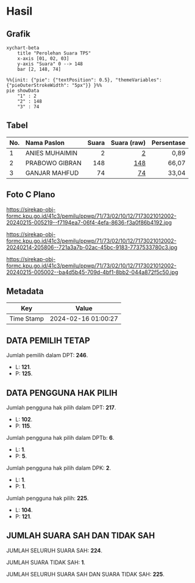 # Hasil

## Grafik

```mermaid
xychart-beta
    title "Perolehan Suara TPS"
    x-axis [01, 02, 03]
    y-axis "Suara" 0 --> 148
    bar [2, 148, 74]
```

```mermaid
%%{init: {"pie": {"textPosition": 0.5}, "themeVariables": {"pieOuterStrokeWidth": "5px"}} }%%
pie showData
    "1" : 2
    "2" : 148
    "3" : 74
```

## Tabel

| No. | Nama Paslon    | Suara | Suara (raw) | Persentase |
|:--- |:-------------- | -----:| -----------:| ----------:|
| 1   | ANIES MUHAIMIN | 2     | [2][p-1]    | 0,89       |
| 2   | PRABOWO GIBRAN | 148   | [148][p-2]  | 66,07      |
| 3   | GANJAR MAHFUD  | 74    | [74][p-3]   | 33,04      |


[p-1]: https://github.com/gigit-pemilu/pemilu-2024-71-sulawesi-utara/blob/main/pilpres/hitung-suara/sub/71-sulawesi-utara/sub/73-kota-tomohon/sub/02-tomohon-tengah/sub/1012-kolongan/sub/002-tps/sub/paslon-1.txt
[p-2]: https://github.com/gigit-pemilu/pemilu-2024-71-sulawesi-utara/blob/main/pilpres/hitung-suara/sub/71-sulawesi-utara/sub/73-kota-tomohon/sub/02-tomohon-tengah/sub/1012-kolongan/sub/002-tps/sub/paslon-2.txt
[p-3]: https://github.com/gigit-pemilu/pemilu-2024-71-sulawesi-utara/blob/main/pilpres/hitung-suara/sub/71-sulawesi-utara/sub/73-kota-tomohon/sub/02-tomohon-tengah/sub/1012-kolongan/sub/002-tps/sub/paslon-3.txt

## Foto C Plano

https://sirekap-obj-formc.kpu.go.id/41c3/pemilu/ppwp/71/73/02/10/12/7173021012002-20240215-005219--f7194ea7-06f4-4efa-8636-f3a0f86b4192.jpg

https://sirekap-obj-formc.kpu.go.id/41c3/pemilu/ppwp/71/73/02/10/12/7173021012002-20240214-205806--721a3a7b-02ac-45bc-9183-7737533780c3.jpg

https://sirekap-obj-formc.kpu.go.id/41c3/pemilu/ppwp/71/73/02/10/12/7173021012002-20240215-005002--ba4d5b45-709d-4bf1-8bb2-044a872f5c50.jpg


## Metadata

| Key        | Value               |
| ---------- | ------------------- |
| Time Stamp | 2024-02-16 01:00:27 |


## DATA PEMILIH TETAP

Jumlah pemilih dalam DPT: **246**.
 * L: **121**.
 * P: **125**.

## DATA PENGGUNA HAK PILIH

Jumlah pengguna hak pilih dalam DPT: **217**.
 * L: **102**.
 * P: **115**.

Jumlah pengguna hak pilih dalam DPTb: **6**.
 * L: **1**.
 * P: **5**.

Jumlah pengguna hak pilih dalam DPK: **2**.
 * L: **1**.
 * P: **1**.

Jumlah pengguna hak pilih: **225**.
 * L: **104**.
 * P: **121**.

## JUMLAH SUARA SAH DAN TIDAK SAH

JUMLAH SELURUH SUARA SAH: **224**.

JUMLAH SUARA TIDAK SAH: **1**.

JUMLAH SELURUH SUARA SAH DAN SUARA TIDAK SAH: **225**.


